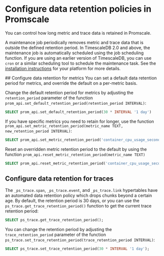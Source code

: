 # Configure data retention policies in Promscale
You can control how long metric and trace data is retained in Promscale. 

A maintenance job periodically removes metric and trace data that is outside
the defined retention period. In TimescaleDB 2.0 and above, the maintenance
job is automatically scheduled using the job scheduling function. If 
you are using an earlier version of TimescaleDB, you can use `cron` or a 
similar scheduling tool to schedule the maintenance task. See the
[installation instructions][promscale-install] for your platform for more
details.

## Configure data retention for metrics
You can set a default data retention period for metrics, and override the
default on a per-metric basis.

Change the default retention period for metrics by adjusting the 
`retention_period` parameter of the function
`prom_api.set_default_retention_period(retention_period INTERVAL)`:
```sql
SELECT prom_api.set_default_retention_period(30 * INTERVAL '1 day')
```

If you have specific metrics you need to retain for longer, use
the function
`prom_api.set_metric_retention_period(metric_name TEXT, new_retention_period INTERVAL)`:
```sql
SELECT prom_api.set_metric_retention_period('container_cpu_usage_seconds_total', 180 * INTERVAL '1 day')
```

Reset an overridden metric retention period to the default
by using the function `prom_api.reset_metric_retention_period(metric_name TEXT)`
```sql
SELECT prom_api.reset_metric_retention_period('container_cpu_usage_seconds_total')
```

## Configure data retention for traces
The `_ps_trace.span`, `_ps_trace.event`, and `_ps_trace.link` hypertables have
an automated data retention policy which drops chunks beyond a certain age. By
default, the retention period is 30 days, or you can use the
`ps_trace.get_trace_retention_period()` function to get the current trace
retention period:
```sql
SELECT ps_trace.get_trace_retention_period();
```

You can change the retention period by adjusting the `trace_retention_period`
parameter of the function
`ps_trace.set_trace_retention_period(trace_retention_period INTERVAL)`:
```sql
SELECT ps_trace.set_trace_retention_period(30 * INTERVAL '1 day');
```



[promscale-install]: promscale/:currentVersion/installation/
